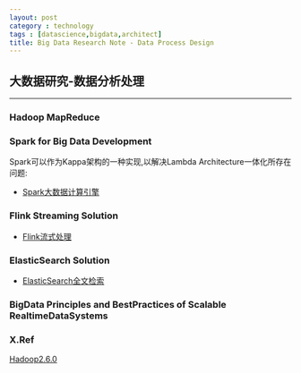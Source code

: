 ```yaml
---
layout: post
category : technology
tags : [datascience,bigdata,architect]
title: Big Data Research Note - Data Process Design
---
```


## 大数据研究-数据分析处理
------------------------------------------------------------

### Hadoop MapReduce

### Spark for Big Data Development

Spark可以作为Kappa架构的一种实现,以解决Lambda Architecture一体化所存在问题:

- [Spark大数据计算引擎](2017-03-29-spark-bigdata-arch-note.md)

### Flink Streaming Solution

- [Flink流式处理](2018-05-31-flink-research-note.md)


### ElasticSearch Solution

- [ElasticSearch全文检索](2017-01-06-elasticsearch-search-engine-architect-note.md)


### BigData Principles and BestPractices of Scalable RealtimeDataSystems





### X.Ref


[Hadoop2.6.0](http://hadoop.apache.org/docs/r2.6.0/)